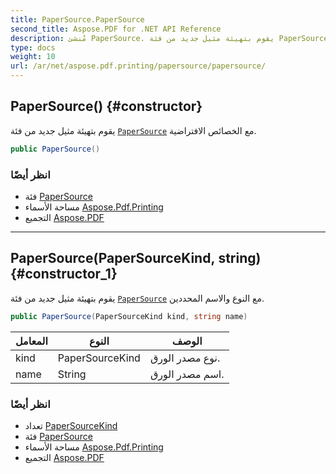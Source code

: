 ```yaml
---
title: PaperSource.PaperSource
second_title: Aspose.PDF for .NET API Reference
description: مُنشئ PaperSource. يقوم بتهيئة مثيل جديد من فئة PaperSource مع الخصائص الافتراضية
type: docs
weight: 10
url: /ar/net/aspose.pdf.printing/papersource/papersource/
---
```

## PaperSource() {#constructor}

يقوم بتهيئة مثيل جديد من فئة [`PaperSource`](../) مع الخصائص الافتراضية.

```csharp
public PaperSource()
```

### انظر أيضًا

* فئة [PaperSource](../)
* مساحة الأسماء [Aspose.Pdf.Printing](../../../aspose.pdf.printing/)
* التجميع [Aspose.PDF](../../../)

---

## PaperSource(PaperSourceKind, string) {#constructor_1}

يقوم بتهيئة مثيل جديد من فئة [`PaperSource`](../) مع النوع والاسم المحددين.

```csharp
public PaperSource(PaperSourceKind kind, string name)
```

| المعامل | النوع | الوصف |
| --- | --- | --- |
| kind | PaperSourceKind | نوع مصدر الورق. |
| name | String | اسم مصدر الورق. |

### انظر أيضًا

* تعداد [PaperSourceKind](../../papersourcekind/)
* فئة [PaperSource](../)
* مساحة الأسماء [Aspose.Pdf.Printing](../../../aspose.pdf.printing/)
* التجميع [Aspose.PDF](../../../)